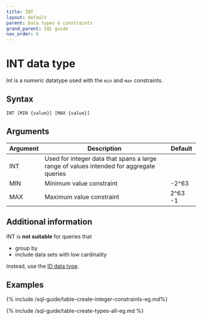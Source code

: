 ```yaml
---
title: INT
layout: default
parent: Data types & constraints
grand_parent: SQL guide
nav_order: 6
---
```


# INT data type

Int is a numeric datatype used with the `min` and `max` constraints.

## Syntax

```
INT [MIN {value}] [MAX {value}]
```

## Arguments

| Argument | Description | Default |
|---|---|---|
| INT | Used for integer data that spans a large range of values intended for aggregate queries |  |
| MIN | Minimum value constraint | -2^63 |
| MAX | Maximum value constraint | 2^63 -1 |

## Additional information

INT is **not suitable** for queries that
* group by
* include data sets with low cardinality

Instead, use the [ID data type](/docs/sql-guide/data-types/data-type-id).

## Examples

{% include /sql-guide/table-create-integer-constraints-eg.md%}

{% include /sql-guide/table-create-types-all-eg.md %}
